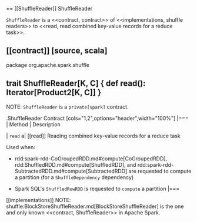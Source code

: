 == [[ShuffleReader]] ShuffleReader

`ShuffleReader` is a <<contract, contract>> of <<implementations, shuffle readers>> to <<read, read combined key-value records for a reduce task>>.

[[contract]]
[source, scala]
----
package org.apache.spark.shuffle

trait ShuffleReader[K, C] {
  def read(): Iterator[Product2[K, C]]
}
----

NOTE: `ShuffleReader` is a `private[spark]` contract.

.ShuffleReader Contract
[cols="1,2",options="header",width="100%"]
|===
| Method
| Description

| `read`
a| [[read]] Reading combined key-value records for a reduce task

Used when:

* rdd:spark-rdd-CoGroupedRDD.md#compute[CoGroupedRDD], rdd:ShuffledRDD.md#compute[ShuffledRDD], and rdd:spark-rdd-SubtractedRDD.md#compute[SubtractedRDD] are requested to compute a partition (for a `ShuffleDependency` dependency)

* Spark SQL's `ShuffledRowRDD` is requested to `compute` a partition
|===

[[implementations]]
NOTE: shuffle:BlockStoreShuffleReader.md[BlockStoreShuffleReader] is the one and only known <<contract, ShuffleReader>> in Apache Spark.
